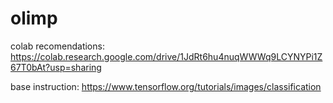 # olimp
colab recomendations:
https://colab.research.google.com/drive/1JdRt6hu4nuqWWWq9LCYNYPi1Z67T0bAt?usp=sharing

base instruction: https://www.tensorflow.org/tutorials/images/classification

